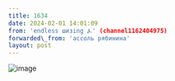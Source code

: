 ```yaml
---
title: 1634
date: 2024-02-01 14:01:09
from: 'endless шизing ⍼' (channel1162404975)
forwarded\_from: 'ассоль рябинина'
layout: post
---
```


![image](photos/photo_244@01-02-2024_14-01-09.jpg)


